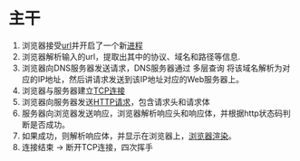 # 主干

1. 浏览器接受[url](../计算机网络/URI和URL.md)并开启了一个新[进程](../操作系统相关/进程与线程.md)
2. 浏览器解析输入的url，提取出其中的协议、域名和路径等信息.
3. 浏览器向DNS服务器发送请求，DNS服务器通过 多层查询 将该域名解析为对应的IP地址，然后讲请求发送到该IP地址对应的Web服务器上。
4. 浏览器与服务器建立[TCP连接](../计算机网络/TCP链接.md)
5. 浏览器向服务器发送[HTTP请求](../计算机网络/HTTP请求.md)，包含请求头和请求体
6. 服务器向浏览器发送响应，浏览器解析响应头和响应体，并根据http状态码判断是否成功。
7. 如果成功，则解析响应体，并显示在浏览器上，[浏览器渲染](浏览器渲染.md)。
8. 连接结束 -> 断开TCP连接，四次挥手
